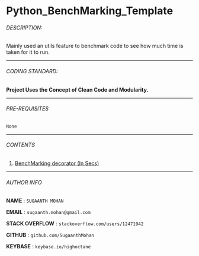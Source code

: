 # Python_BenchMarking_Template

###### DESCRIPTION:
Mainly used an utils feature to benchmark code to see how much time is taken for it to run.
****

###### CODING STANDARD:
**Project Uses the Concept of Clean Code and Modularity.**
****
###### PRE-REQUISITES
`None` 
****

###### CONTENTS
1. [BenchMarking decorator (In Secs)](Utils/StandardBenchMarker.py)

****

###### AUTHOR INFO
**NAME**  : `SUGAANTH MOHAN`

**EMAIL** : `sugaanth.mohan@gmail.com`

**STACK OVERFLOW** : `stackoverflow.com/users/12471942`

**GITHUB** : `github.com/SugaanthMohan`

**KEYBASE** : `keybase.io/highoctane`